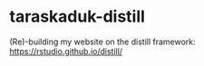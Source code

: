 # taraskaduk-distill

(Re)-building my website on the distill framework: https://rstudio.github.io/distill/